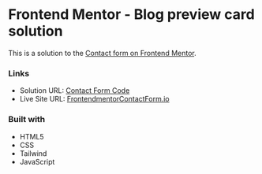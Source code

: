 # Frontend Mentor - Blog preview card solution

This is a solution to the [Contact form on Frontend Mentor](https://www.frontendmentor.io/challenges/contact-form--G-hYlqKJj).

### Links

- Solution URL: [Contact Form Code](https://github.com/Arth97/frontendmentor-contact-form)
- Live Site URL: [FrontendmentorContactForm.io](https://arth97.github.io/frontendmentor-contact-form/)

### Built with

- HTML5
- CSS
- Tailwind
- JavaScript
